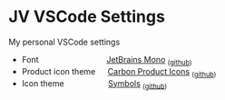 # JV VSCode Settings

My personal VSCode settings


- Font &emsp;&emsp;&emsp;&emsp;&emsp;&emsp;&emsp;&emsp; [JetBrains Mono](https://www.jetbrains.com/lp/mono/) <sub>([github](https://github.com/JetBrains/JetBrainsMono))</sub>
- Product icon theme &emsp; [Carbon Product Icons](https://marketplace.visualstudio.com/items?itemName=antfu.icons-carbon) <sub>([github](https://github.com/antfu/vscode-icons-carbon))</sub>
- Icon theme &emsp;&emsp;&emsp;&emsp;&emsp; [Symbols](https://marketplace.visualstudio.com/items?itemName=miguelsolorio.symbols) <sub>([github](https://github.com/miguelsolorio/vscode-symbols))</sub>
